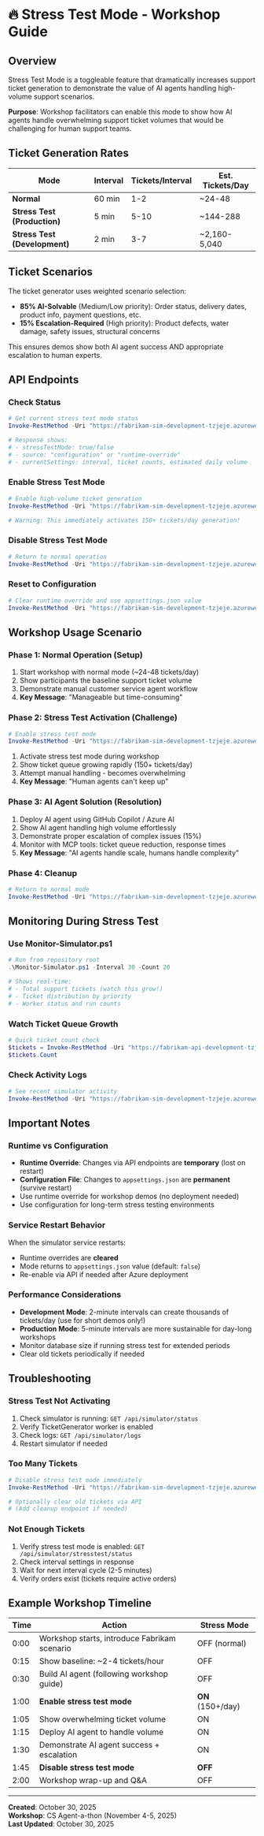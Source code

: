 # 🔥 Stress Test Mode - Workshop Guide

## Overview

Stress Test Mode is a toggleable feature that dramatically increases support ticket generation to demonstrate the value of AI agents handling high-volume support scenarios.

**Purpose**: Workshop facilitators can enable this mode to show how AI agents handle overwhelming support ticket volumes that would be challenging for human support teams.

## Ticket Generation Rates

| Mode | Interval | Tickets/Interval | Est. Tickets/Day |
|------|----------|------------------|------------------|
| **Normal** | 60 min | 1-2 | ~24-48 |
| **Stress Test (Production)** | 5 min | 5-10 | ~144-288 |
| **Stress Test (Development)** | 2 min | 3-7 | ~2,160-5,040 |

## Ticket Scenarios

The ticket generator uses weighted scenario selection:

- **85% AI-Solvable** (Medium/Low priority): Order status, delivery dates, product info, payment questions, etc.
- **15% Escalation-Required** (High priority): Product defects, water damage, safety issues, structural concerns

This ensures demos show both AI agent success AND appropriate escalation to human experts.

## API Endpoints

### Check Status
```powershell
# Get current stress test mode status
Invoke-RestMethod -Uri "https://fabrikam-sim-development-tzjeje.azurewebsites.net/api/simulator/stresstest/status" | ConvertTo-Json

# Response shows:
# - stressTestMode: true/false
# - source: "configuration" or "runtime-override"
# - currentSettings: interval, ticket counts, estimated daily volume
```

### Enable Stress Test Mode
```powershell
# Enable high-volume ticket generation
Invoke-RestMethod -Uri "https://fabrikam-sim-development-tzjeje.azurewebsites.net/api/simulator/stresstest/enable" -Method Post

# Warning: This immediately activates 150+ tickets/day generation!
```

### Disable Stress Test Mode
```powershell
# Return to normal operation
Invoke-RestMethod -Uri "https://fabrikam-sim-development-tzjeje.azurewebsites.net/api/simulator/stresstest/disable" -Method Post
```

### Reset to Configuration
```powershell
# Clear runtime override and use appsettings.json value
Invoke-RestMethod -Uri "https://fabrikam-sim-development-tzjeje.azurewebsites.net/api/simulator/stresstest/reset" -Method Post
```

## Workshop Usage Scenario

### Phase 1: Normal Operation (Setup)
1. Start workshop with normal mode (~24-48 tickets/day)
2. Show participants the baseline support ticket volume
3. Demonstrate manual customer service agent workflow
4. **Key Message**: "Manageable but time-consuming"

### Phase 2: Stress Test Activation (Challenge)
```powershell
# Enable stress test mode
Invoke-RestMethod -Uri "https://fabrikam-sim-development-tzjeje.azurewebsites.net/api/simulator/stresstest/enable" -Method Post
```
1. Activate stress test mode during workshop
2. Show ticket queue growing rapidly (150+ tickets/day)
3. Attempt manual handling - becomes overwhelming
4. **Key Message**: "Human agents can't keep up"

### Phase 3: AI Agent Solution (Resolution)
1. Deploy AI agent using GitHub Copilot / Azure AI
2. Show AI agent handling high volume effortlessly
3. Demonstrate proper escalation of complex issues (15%)
4. Monitor with MCP tools: ticket queue reduction, response times
5. **Key Message**: "AI agents handle scale, humans handle complexity"

### Phase 4: Cleanup
```powershell
# Return to normal mode
Invoke-RestMethod -Uri "https://fabrikam-sim-development-tzjeje.azurewebsites.net/api/simulator/stresstest/disable" -Method Post
```

## Monitoring During Stress Test

### Use Monitor-Simulator.ps1
```powershell
# Run from repository root
.\Monitor-Simulator.ps1 -Interval 30 -Count 20

# Shows real-time:
# - Total support tickets (watch this grow!)
# - Ticket distribution by priority
# - Worker status and run counts
```

### Watch Ticket Queue Growth
```powershell
# Quick ticket count check
$tickets = Invoke-RestMethod -Uri "https://fabrikam-api-development-tzjeje.azurewebsites.net/api/supporttickets?pageSize=1000"
$tickets.Count
```

### Check Activity Logs
```powershell
# See recent simulator activity
Invoke-RestMethod -Uri "https://fabrikam-sim-development-tzjeje.azurewebsites.net/api/simulator/logs?count=50" | ConvertTo-Json
```

## Important Notes

### Runtime vs Configuration
- **Runtime Override**: Changes via API endpoints are **temporary** (lost on restart)
- **Configuration File**: Changes to `appsettings.json` are **permanent** (survive restart)
- Use runtime override for workshop demos (no deployment needed)
- Use configuration for long-term stress testing environments

### Service Restart Behavior
When the simulator service restarts:
- Runtime overrides are **cleared**
- Mode returns to `appsettings.json` value (default: `false`)
- Re-enable via API if needed after Azure deployment

### Performance Considerations
- **Development Mode**: 2-minute intervals can create thousands of tickets/day (use for short demos only!)
- **Production Mode**: 5-minute intervals are more sustainable for day-long workshops
- Monitor database size if running stress test for extended periods
- Clear old tickets periodically if needed

## Troubleshooting

### Stress Test Not Activating
1. Check simulator is running: `GET /api/simulator/status`
2. Verify TicketGenerator worker is enabled
3. Check logs: `GET /api/simulator/logs`
4. Restart simulator if needed

### Too Many Tickets
```powershell
# Disable stress test mode immediately
Invoke-RestMethod -Uri "https://fabrikam-sim-development-tzjeje.azurewebsites.net/api/simulator/stresstest/disable" -Method Post

# Optionally clear old tickets via API
# (Add cleanup endpoint if needed)
```

### Not Enough Tickets
1. Verify stress test mode is enabled: `GET /api/simulator/stresstest/status`
2. Check interval settings in response
3. Wait for next interval cycle (2-5 minutes)
4. Verify orders exist (tickets require active orders)

## Example Workshop Timeline

| Time | Action | Stress Mode |
|------|--------|-------------|
| 0:00 | Workshop starts, introduce Fabrikam scenario | OFF (normal) |
| 0:15 | Show baseline: ~2-4 tickets/hour | OFF |
| 0:30 | Build AI agent (following workshop guide) | OFF |
| 1:00 | **Enable stress test mode** | **ON** (150+/day) |
| 1:05 | Show overwhelming ticket volume | ON |
| 1:15 | Deploy AI agent to handle volume | ON |
| 1:30 | Demonstrate AI agent success + escalation | ON |
| 1:45 | **Disable stress test mode** | **OFF** |
| 2:00 | Workshop wrap-up and Q&A | OFF |

---

**Created**: October 30, 2025  
**Workshop**: CS Agent-a-thon (November 4-5, 2025)  
**Last Updated**: October 30, 2025
